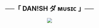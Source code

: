 <h2 align="center">
    ──「 DAN!SH ダ ᴍᴜsɪᴄ 」──
</h2>

<p align="center">
  <img src="https://graph.org/file/9183e65808dd4bbdd6d67.jpg">
</p>




 
